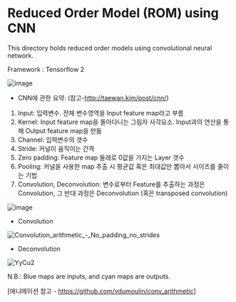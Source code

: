 # Reduced Order Model (ROM) using CNN
This directory holds reduced order models using convolutional neural network.

Framework : Tensorflow 2

![image](https://user-images.githubusercontent.com/16720947/179875607-ed424ec3-868c-4ce7-acae-17c05b3f3d24.png)

- CNN에 관한 요약: (참고-http://taewan.kim/post/cnn/)
1) Input: 입력변수. 전체 변수영역을 Input feature map라고 부름
2) Kernel: Input feature map을 돌아다니는 그림자 사각요소. Input과의 연산을 통해 Output feature map을 만듦
3) Channel: 입력변수의 갯수
4) Stride: 커널이 움직이는 간격
5) Zero padding: Feature map 둘레로 0값을 가지는 Layer 갯수
6) Pooling: 커널을 사용한 map 추출 시 평균값 혹은 최대값만 뽑아서 사이즈를 줄이는 기법
7) Convolution, Deconvolution: 변수로부터 Feature를 추출하는 과정은 Convolution, 그 반대 과정은 Deconvolution (혹은 transposed convolution) 

![image](https://user-images.githubusercontent.com/16720947/179884429-7aceeaa5-23ce-4f17-be55-c9b38185cf9c.png)


- Convolution
 
![Convolution_arithmetic_-_No_padding_no_strides](https://user-images.githubusercontent.com/16720947/179883147-a1cd71f7-13f0-4266-8e59-e8bc44c7edcc.gif)

- Deconvolution


![YyCu2](https://user-images.githubusercontent.com/16720947/179883158-9fb7a660-fda8-42d9-8eec-bf1b90b87dc6.gif)

N.B.: Blue maps are inputs, and cyan maps are outputs.

[애니메이션 참고 - https://github.com/vdumoulin/conv_arithmetic]
